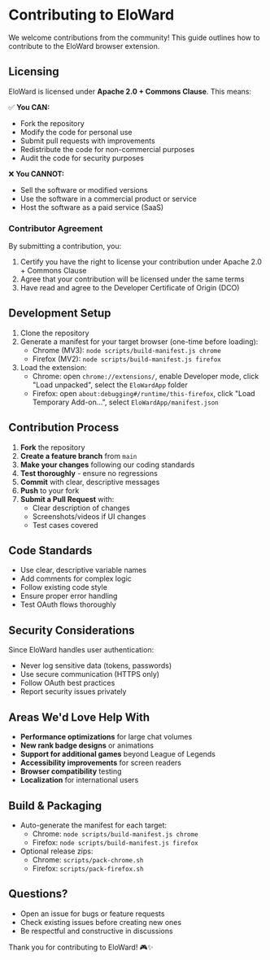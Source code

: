 # Contributing to EloWard

We welcome contributions from the community! This guide outlines how to contribute to the EloWard browser extension.

## Licensing

EloWard is licensed under **Apache 2.0 + Commons Clause**. This means:

✅ **You CAN:**
- Fork the repository
- Modify the code for personal use
- Submit pull requests with improvements
- Redistribute the code for non-commercial purposes
- Audit the code for security purposes

❌ **You CANNOT:**
- Sell the software or modified versions
- Use the software in a commercial product or service
- Host the software as a paid service (SaaS)

### Contributor Agreement

By submitting a contribution, you:
1. Certify you have the right to license your contribution under Apache 2.0 + Commons Clause
2. Agree that your contribution will be licensed under the same terms
3. Have read and agree to the Developer Certificate of Origin (DCO)

## Development Setup

1. Clone the repository
2. Generate a manifest for your target browser (one-time before loading):
   - Chrome (MV3): `node scripts/build-manifest.js chrome`
   - Firefox (MV2): `node scripts/build-manifest.js firefox`
3. Load the extension:
   - Chrome: open `chrome://extensions/`, enable Developer mode, click "Load unpacked", select the `EloWardApp` folder
   - Firefox: open `about:debugging#/runtime/this-firefox`, click "Load Temporary Add-on...", select `EloWardApp/manifest.json`

## Contribution Process

1. **Fork** the repository
2. **Create a feature branch** from `main`
3. **Make your changes** following our coding standards
4. **Test thoroughly** - ensure no regressions
5. **Commit** with clear, descriptive messages
6. **Push** to your fork
7. **Submit a Pull Request** with:
   - Clear description of changes
   - Screenshots/videos if UI changes
   - Test cases covered

## Code Standards

- Use clear, descriptive variable names
- Add comments for complex logic
- Follow existing code style
- Ensure proper error handling
- Test OAuth flows thoroughly

## Security Considerations

Since EloWard handles user authentication:
- Never log sensitive data (tokens, passwords)
- Use secure communication (HTTPS only)
- Follow OAuth best practices
- Report security issues privately

## Areas We'd Love Help With

- **Performance optimizations** for large chat volumes
- **New rank badge designs** or animations
- **Support for additional games** beyond League of Legends
- **Accessibility improvements** for screen readers
- **Browser compatibility** testing
- **Localization** for international users

## Build & Packaging

- Auto-generate the manifest for each target:
  - Chrome: `node scripts/build-manifest.js chrome`
  - Firefox: `node scripts/build-manifest.js firefox`
- Optional release zips:
  - Chrome: `scripts/pack-chrome.sh`
  - Firefox: `scripts/pack-firefox.sh`

## Questions?

- Open an issue for bugs or feature requests
- Check existing issues before creating new ones
- Be respectful and constructive in discussions

Thank you for contributing to EloWard! 🎮✨ 